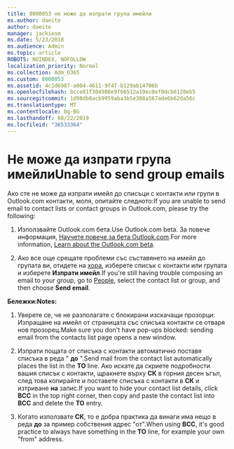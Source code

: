 ```yaml
---
title: 8000053 не може да изпрати група имейли
ms.author: daeite
author: daeite
manager: jackiesm
ms.date: 5/23/2018
ms.audience: Admin
ms.topic: article
ROBOTS: NOINDEX, NOFOLLOW
localization_priority: Normal
ms.collection: Adm_O365
ms.custom: 8000053
ms.assetid: 4c1d6987-a004-4611-9f4f-b129ab14706b
ms.openlocfilehash: bcce81f304988e9f66512a19ec0ef0dcb6120eb5
ms.sourcegitcommit: 1d98db8acb9959aba3b5e308a567ade6b62da56c
ms.translationtype: MT
ms.contentlocale: bg-BG
ms.lasthandoff: 08/22/2019
ms.locfileid: "36533364"
---
```

# <a name="unable-to-send-group-emails"></a><span data-ttu-id="171ef-102">Не може да изпрати група имейли</span><span class="sxs-lookup"><span data-stu-id="171ef-102">Unable to send group emails</span></span>

<span data-ttu-id="171ef-103">Ако сте не може да изпрати имейл до списъци с контакти или групи в Outlook.com контакти, моля, опитайте следното:</span><span class="sxs-lookup"><span data-stu-id="171ef-103">If you are unable to send email to contact lists or contact groups in Outlook.com, please try the following:</span></span>
  
1. <span data-ttu-id="171ef-104">Използвайте Outlook.com бета.</span><span class="sxs-lookup"><span data-stu-id="171ef-104">Use Outlook.com beta.</span></span> <span data-ttu-id="171ef-105">За повече информация, [Научете повече за бета Outlook.com](https://support.office.com/article/e2261c7f-d413-4084-8f22-21282f42d8cf).</span><span class="sxs-lookup"><span data-stu-id="171ef-105">For more information, [Learn about the Outlook.com beta](https://support.office.com/article/e2261c7f-d413-4084-8f22-21282f42d8cf).</span></span>
    
2. <span data-ttu-id="171ef-106">Ако все още срещате проблеми със съставянето на имейл до групата ви, отидете на [хора](https://outlook.live.com/people/), изберете списък с контакти или групата и изберете **Изпрати имейл**.</span><span class="sxs-lookup"><span data-stu-id="171ef-106">If you're still having trouble composing an email to your group, go to [People](https://outlook.live.com/people/), select the contact list or group, and then choose **Send email**.</span></span>
    
 <span data-ttu-id="171ef-107">**Бележки:**</span><span class="sxs-lookup"><span data-stu-id="171ef-107">**Notes:**</span></span>
  
1. <span data-ttu-id="171ef-108">Уверете се, че не разполагате с блокирани изскачащи прозорци: Изпращане на имейл от страницата със списъка контакти се отваря нов прозорец.</span><span class="sxs-lookup"><span data-stu-id="171ef-108">Make sure you don't have pop-ups blocked: sending email from the contacts list page opens a new window.</span></span>
    
2. <span data-ttu-id="171ef-109">Изпрати пощата от списъка с контакти автоматично поставя списъка в реда " **до** ".</span><span class="sxs-lookup"><span data-stu-id="171ef-109">Send mail from the contact list automatically places the list in the **TO** line.</span></span> <span data-ttu-id="171ef-110">Ако искате да скриете подробности вашия списък с контакти, щракнете върху **СК** в горния десен ъгъл, след това копирайте и поставете списъка с контакти в **СК** и изтриване **на** запис.</span><span class="sxs-lookup"><span data-stu-id="171ef-110">If you want to hide your contact list details, click **BCC** in the top right corner, then copy and paste the contact list into **BCC** and delete the **TO** entry.</span></span> 
    
3. <span data-ttu-id="171ef-111">Когато използвате **СК**, то е добра практика да винаги има нещо в реда **до** за пример собствения адрес "от".</span><span class="sxs-lookup"><span data-stu-id="171ef-111">When using **BCC**, it's good practice to always have something in the **TO** line, for example your own "from" address.</span></span> 
    

